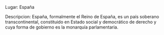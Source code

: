 Lugar: España

Descripcion:
España, formalmente el Reino de España,​ es un país soberano transcontinental, constituido en Estado social y democrático de derecho y cuya forma de gobierno es la monarquía parlamentaria.

